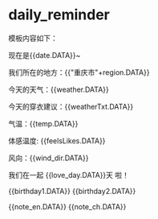 # daily_reminder
模板内容如下：

现在是{{date.DATA}}~ 

我们所在的地方：{{"重庆市"+region.DATA}} 

今天的天气：{{weather.DATA}} 

今天的穿衣建议：{{weatherTxt.DATA}}

气温：{{temp.DATA}} 

体感温度: {{feelsLikes.DATA}}

风向：{{wind_dir.DATA}} 

我们在一起 {{love_day.DATA}}天 啦！

{{birthday1.DATA}} 
{{birthday2.DATA}}

{{note_en.DATA}} 
{{note_ch.DATA}}

